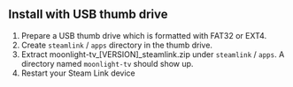 ## Install with USB thumb drive

1. Prepare a USB thumb drive which is formatted with FAT32 or EXT4.
2. Create `steamlink` / `apps` directory in the thumb drive.
3. Extract moonlight-tv_[VERSION]_steamlink.zip under `steamlink` / `apps`. A directory named `moonlight-tv` should show
   up.
4. Restart your Steam Link device
